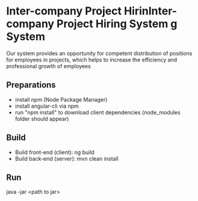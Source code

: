 # Inter-company Project HirinInter-company Project Hiring System g System 
Our system provides an opportunity for competent distribution of positions for employees in projects, which helps to increase the efficiency and professional growth of employees

## Preparations

- install npm (Node Package Manager)
- install angular-cli via npm
- run "npm install" to download client dependencies (node_modules folder should appear)

## Build

- Build front-end (client): ng build
- Build back-end (server): mvn clean install

## Run

java -jar \<path to jar\>
